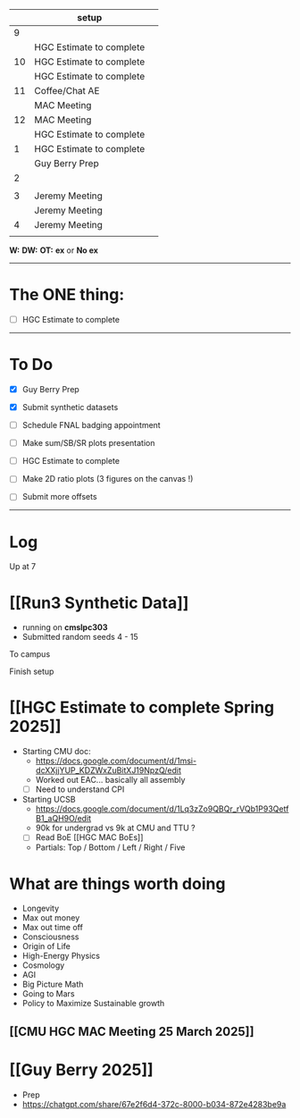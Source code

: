 
|     | setup                    |     |
| --- | ------------------------ | --- |
| 9   |                          |     |
|     | HGC Estimate to complete |     |
| 10  | HGC Estimate to complete |     |
|     | HGC Estimate to complete |     |
| 11  | Coffee/Chat AE           |     |
|     | MAC Meeting              |     |
| 12  | MAC Meeting              |     |
|     | HGC Estimate to complete |     |
| 1   | HGC Estimate to complete |     |
|     | Guy Berry Prep           |     |
| 2   |                          |     |
|     |                          |     |
| 3   | Jeremy Meeting           |     |
|     | Jeremy Meeting           |     |
| 4   | Jeremy Meeting           |     |
|     |                          |     |

**W:**
**DW:**
**OT:**
**ex** or **No ex**

---
# The ONE thing: 
- [ ] HGC Estimate to complete

---
# To Do

- [x]  Guy Berry Prep
- [x] Submit synthetic datasets
- [ ] Schedule FNAL badging appointment
- [ ] Make sum/SB/SR plots presentation
- [ ] HGC Estimate to complete
- [ ]  Make 2D ratio plots (3 figures on the canvas !)
- [ ] Submit more offsets


---

# Log

Up at 7 

# [[Run3 Synthetic Data]]
- running on **cmslpc303**
- Submitted random seeds 4 - 15

To campus

Finish setup

# [[HGC Estimate to complete Spring 2025]]
- Starting CMU doc: 
	- https://docs.google.com/document/d/1msi-dcXXjjYUP_KDZWxZuBitXJ19NpzQ/edit
	- Worked out EAC... basically all assembly 
	- [ ] Need to understand CPI
- Starting UCSB
	- https://docs.google.com/document/d/1Lq3zZo9QBQr_rVQb1P93QetfB1_aQH9O/edit
	- 90k for undergrad vs 9k at CMU and TTU ?
	- [ ] Read BoE [[HGC MAC BoEs]]
	- Partials: Top / Bottom / Left / Right / Five

# What are things worth doing
- Longevity
- Max out money 
- Max out time off 
- Consciousness
- Origin of Life
- High-Energy Physics
- Cosmology
- AGI 
- Big Picture Math 
- Going to Mars
- Policy to Maximize Sustainable growth

## [[CMU HGC MAC Meeting 25 March 2025]]

# [[Guy Berry 2025]]
- Prep
- https://chatgpt.com/share/67e2f6d4-372c-8000-b034-872e4283be9a

